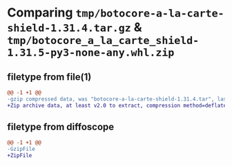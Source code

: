 # Comparing `tmp/botocore-a-la-carte-shield-1.31.4.tar.gz` & `tmp/botocore_a_la_carte_shield-1.31.5-py3-none-any.whl.zip`

## filetype from file(1)

```diff
@@ -1 +1 @@
-gzip compressed data, was "botocore-a-la-carte-shield-1.31.4.tar", last modified: Tue Jul 18 01:55:41 2023, max compression
+Zip archive data, at least v2.0 to extract, compression method=deflate
```

## filetype from diffoscope

```diff
@@ -1 +1 @@
-GzipFile
+ZipFile
```


